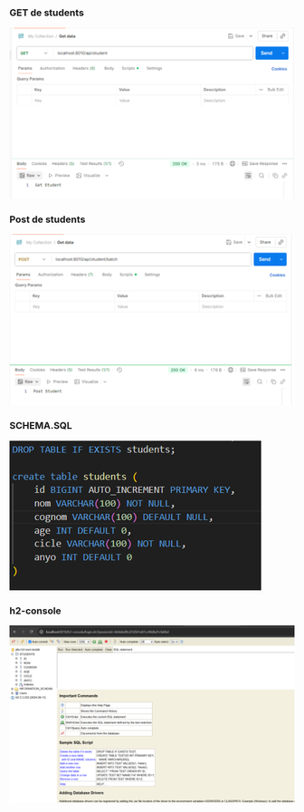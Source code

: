 ### GET de students
![alt text](images/getStudent.png)

### Post de students
![alt text](images/postStudent.png)

### SCHEMA.SQL
![alt text](images/schema.png)

### h2-console
![alt text](images/h2-console.png)